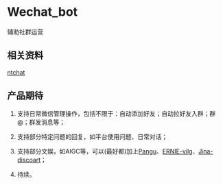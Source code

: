 # Wechat_bot

辅助社群运营

## 相关资料
 [ntchat](https://github.com/smallevilbeast/ntchat)

## 产品期待

1. 支持日常微信管理操作，包括不限于：自动添加好友；自动拉好友入群；群@；群发消息等；

2. 支持部分特定问题的回复，如平台使用问题、日常对话；

3. 支持部分文娱，如AIGC等，可以(最好都)加上[Pangu](https://git.openi.org.cn/PCL-Platform.Intelligence/pcl_pangu/src/branch/master/docs/README_PGSaas.md)、[ERNIE-vilg](https://wenxin.baidu.com/moduleApi)、[Jina-discoart](https://github.com/jina-ai/discoart)；

4. 待续。



